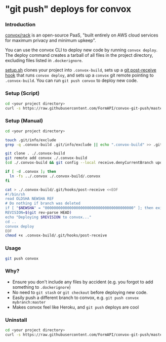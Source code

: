 # "git push" deploys for convox

### Introduction

[convox/rack](https://github.com/convox/rack) is an open-source PaaS,
"built entirely on AWS cloud services for maximum privacy and minimum upkeep".

You can use the convox CLI to deploy new code by running `convox deploy`.
The deploy command creates a tarball of all files in the project directory, excluding files
listed in `.dockerignore`.

[setup.sh](setup.sh) clones your project into `.convox-build`, sets up a [git post-receive hook](https://git-scm.com/book/en/v2/Customizing-Git-Git-Hooks) that runs `convox deploy`, and sets up a `convox` git remote pointing to `.convox-build`.
You can run `git push convox` to deploy new code.


### Setup (Script)

```bash
cd <your project directory>
curl -s https://raw.githubusercontent.com/FormAPI/convox-git-push/master/setup.sh | bash
```

### Setup (Manual)

```bash
cd <your project directory>

touch .git/info/exclude
grep -q .convox-build .git/info/exclude || echo ".convox-build" >> .git/info/exclude

git clone . ./.convox-build
git remote add convox ./.convox-build
(cd ./.convox-build && git config --local receive.denyCurrentBranch updateInstead)

if [ -d .convox ]; then
  ln -fs ../.convox ./.convox-build/.convox
fi

cat > ./.convox-build/.git/hooks/post-receive <<EOF
#!/bin/sh
read OLDSHA NEWSHA REF
# Do nothing if branch was deleted
if [ "$NEWSHA" = "0000000000000000000000000000000000000000" ]; then exit; fi
REVISION=$(git rev-parse HEAD)
echo "Deploying $REVISION to convox..."
cd ..
convox deploy
EOF
chmod +x .convox-build/.git/hooks/post-receive
```

### Usage

```bash
git push convox
```

### Why?

* Ensure you don't include any files by accident (e.g. you forgot to add something to `.dockerignore`)
* No need to `git stash` or `git checkout` before deploying new code.
* Easily push a different branch to convox, e.g. `git push convox mybranch:master`
* Makes convox feel like Heroku, and `git push` deploys are cool


### Uninstall

```bash
cd <your project directory>
curl -s https://raw.githubusercontent.com/FormAPI/convox-git-push/master/uninstall.sh | bash
```
